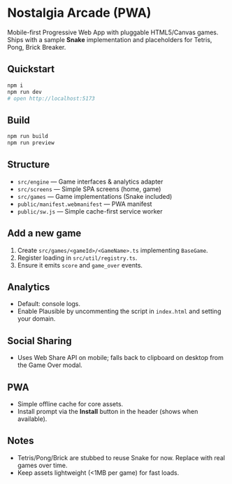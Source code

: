 
# Nostalgia Arcade (PWA)

Mobile-first Progressive Web App with pluggable HTML5/Canvas games.
Ships with a sample **Snake** implementation and placeholders for Tetris, Pong, Brick Breaker.

## Quickstart
```bash
npm i
npm run dev
# open http://localhost:5173
```

## Build
```bash
npm run build
npm run preview
```

## Structure
- `src/engine` — Game interfaces & analytics adapter
- `src/screens` — Simple SPA screens (home, game)
- `src/games` — Game implementations (Snake included)
- `public/manifest.webmanifest` — PWA manifest
- `public/sw.js` — Simple cache-first service worker

## Add a new game
1. Create `src/games/<gameId>/<GameName>.ts` implementing `BaseGame`.
2. Register loading in `src/util/registry.ts`.
3. Ensure it emits `score` and `game_over` events.

## Analytics
- Default: console logs.
- Enable Plausible by uncommenting the script in `index.html` and setting your domain.

## Social Sharing
- Uses Web Share API on mobile; falls back to clipboard on desktop from the Game Over modal.

## PWA
- Simple offline cache for core assets.
- Install prompt via the **Install** button in the header (shows when available).

## Notes
- Tetris/Pong/Brick are stubbed to reuse Snake for now. Replace with real games over time.
- Keep assets lightweight (<1MB per game) for fast loads.

